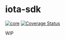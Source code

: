 # iota-sdk

[![core](https://github.com/iotaledger/iota-sdk/actions/workflows/core.yml/badge.svg)](https://github.com/iotaledger/iota-sdk/actions/workflows/core.yml)
[![Coverage Status](https://coveralls.io/repos/github/iotaledger/iota-sdk/badge.svg?branch=fix/ci/coverage)](https://coveralls.io/github/iotaledger/iota-sdk?branch=chore/tests/increase-coverage-1)

WIP
